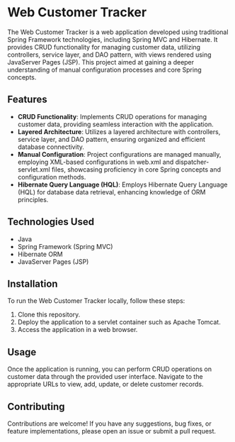 # Web Customer Tracker

The Web Customer Tracker is a web application developed using traditional Spring Framework technologies, including Spring MVC and Hibernate. It provides CRUD functionality for managing customer data, utilizing controllers, service layer, and DAO pattern, with views rendered using JavaServer Pages (JSP). This project aimed at gaining a deeper understanding of manual configuration processes and core Spring concepts.

## Features

- **CRUD Functionality**: Implements CRUD operations for managing customer data, providing seamless interaction with the application.
- **Layered Architecture**: Utilizes a layered architecture with controllers, service layer, and DAO pattern, ensuring organized and efficient database connectivity.
- **Manual Configuration**: Project configurations are managed manually, employing XML-based configurations in web.xml and dispatcher-servlet.xml files, showcasing proficiency in core Spring concepts and configuration methods.
- **Hibernate Query Language (HQL)**: Employs Hibernate Query Language (HQL) for database data retrieval, enhancing knowledge of ORM principles.

## Technologies Used

- Java
- Spring Framework (Spring MVC)
- Hibernate ORM
- JavaServer Pages (JSP)

## Installation

To run the Web Customer Tracker locally, follow these steps:

1. Clone this repository.
2. Deploy the application to a servlet container such as Apache Tomcat.
3. Access the application in a web browser.

## Usage

Once the application is running, you can perform CRUD operations on customer data through the provided user interface. Navigate to the appropriate URLs to view, add, update, or delete customer records.

## Contributing

Contributions are welcome! If you have any suggestions, bug fixes, or feature implementations, please open an issue or submit a pull request.

